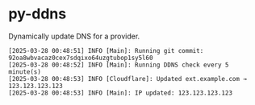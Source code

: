 # py-ddns

Dynamically update DNS for a provider.

```log
[2025-03-28 00:48:51] INFO [Main]: Running git commit: 92oa8wbvacaz0cex7sdqixo64uzgtubop1sy5l60
[2025-03-28 00:48:52] INFO [Main]: Running DDNS check every 5 minute(s)
[2025-03-28 00:48:53] INFO [Cloudflare]: Updated ext.example.com → 123.123.123.123
[2025-03-28 00:48:53] INFO [Main]: IP updated: 123.123.123.123
```
